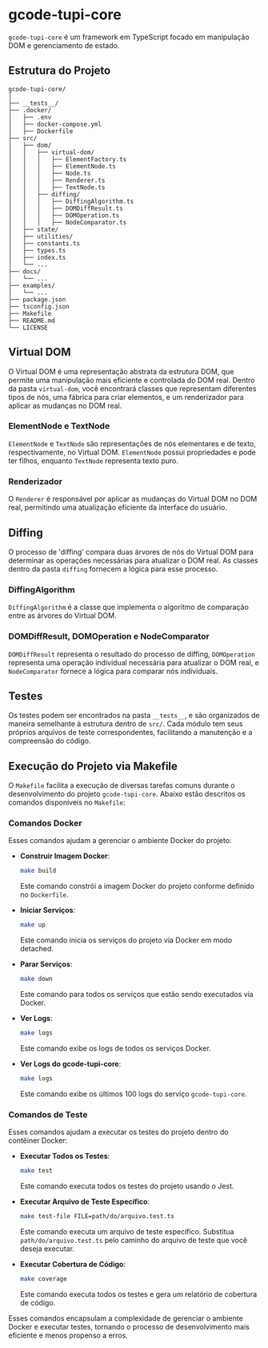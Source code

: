 # gcode-tupi-core

`gcode-tupi-core` é um framework em TypeScript focado em manipulação DOM e gerenciamento de estado.

## Estrutura do Projeto

```plaintext
gcode-tupi-core/
│
├── __tests__/
├── .docker/
│   ├── .env
│   ├── docker-compose.yml
│   ├── Dockerfile
├── src/
│   ├── dom/
│   │   ├── virtual-dom/
│   │   │   ├── ElementFactory.ts
│   │   │   ├── ElementNode.ts
│   │   │   ├── Node.ts
│   │   │   ├── Renderer.ts
│   │   │   ├── TextNode.ts
│   │   ├── diffing/
│   │   │   ├── DiffingAlgorithm.ts
│   │   │   ├── DOMDiffResult.ts
│   │   │   ├── DOMOperation.ts
│   │   │   ├── NodeComparator.ts
│   ├── state/
│   ├── utilities/
│   ├── constants.ts
│   ├── types.ts
│   ├── index.ts
│   └── ...
├── docs/
│   └── ...
├── examples/
│   └── ...
├── package.json
├── tsconfig.json
├── Makefile
├── README.md
└── LICENSE
```

## Virtual DOM

O Virtual DOM é uma representação abstrata da estrutura DOM, que permite uma manipulação mais eficiente e controlada do DOM real. Dentro da pasta `virtual-dom`, você encontrará classes que representam diferentes tipos de nós, uma fábrica para criar elementos, e um renderizador para aplicar as mudanças no DOM real.

### ElementNode e TextNode

`ElementNode` e `TextNode` são representações de nós elementares e de texto, respectivamente, no Virtual DOM. `ElementNode` possui propriedades e pode ter filhos, enquanto `TextNode` representa texto puro.

### Renderizador

O `Renderer` é responsável por aplicar as mudanças do Virtual DOM no DOM real, permitindo uma atualização eficiente da interface do usuário.

## Diffing

O processo de 'diffing' compara duas árvores de nós do Virtual DOM para determinar as operações necessárias para atualizar o DOM real. As classes dentro da pasta `diffing` fornecem a lógica para esse processo.

### DiffingAlgorithm

`DiffingAlgorithm` é a classe que implementa o algoritmo de comparação entre as árvores do Virtual DOM.

### DOMDiffResult, DOMOperation e NodeComparator

`DOMDiffResult` representa o resultado do processo de diffing, `DOMOperation` representa uma operação individual necessária para atualizar o DOM real, e `NodeComparator` fornece a lógica para comparar nós individuais.

## Testes

Os testes podem ser encontrados na pasta `__tests__`, e são organizados de maneira semelhante à estrutura dentro de `src/`. Cada módulo tem seus próprios arquivos de teste correspondentes, facilitando a manutenção e a compreensão do código.

## Execução do Projeto via Makefile

O `Makefile` facilita a execução de diversas tarefas comuns durante o desenvolvimento do projeto `gcode-tupi-core`. Abaixo estão descritos os comandos disponíveis no `Makefile`:

### Comandos Docker

Esses comandos ajudam a gerenciar o ambiente Docker do projeto:

- **Construir Imagem Docker**:

  ```bash
  make build
  ```

  Este comando constrói a imagem Docker do projeto conforme definido no `Dockerfile`.

- **Iniciar Serviços**:

  ```bash
  make up
  ```

  Este comando inicia os serviços do projeto via Docker em modo detached.

- **Parar Serviços**:

  ```bash
  make down
  ```

  Este comando para todos os serviços que estão sendo executados via Docker.

- **Ver Logs**:

  ```bash
  make logs
  ```

  Este comando exibe os logs de todos os serviços Docker.

- **Ver Logs do gcode-tupi-core**:
  ```bash
  make logs
  ```
  Este comando exibe os últimos 100 logs do serviço `gcode-tupi-core`.

### Comandos de Teste

Esses comandos ajudam a executar os testes do projeto dentro do contêiner Docker:

- **Executar Todos os Testes**:

  ```bash
  make test
  ```

  Este comando executa todos os testes do projeto usando o Jest.

- **Executar Arquivo de Teste Específico**:

  ```bash
  make test-file FILE=path/do/arquivo.test.ts
  ```

  Este comando executa um arquivo de teste específico. Substitua `path/do/arquivo.test.ts` pelo caminho do arquivo de teste que você deseja executar.

- **Executar Cobertura de Código**:
  ```bash
  make coverage
  ```
  Este comando executa todos os testes e gera um relatório de cobertura de código.

Esses comandos encapsulam a complexidade de gerenciar o ambiente Docker e executar testes, tornando o processo de desenvolvimento mais eficiente e menos propenso a erros.
